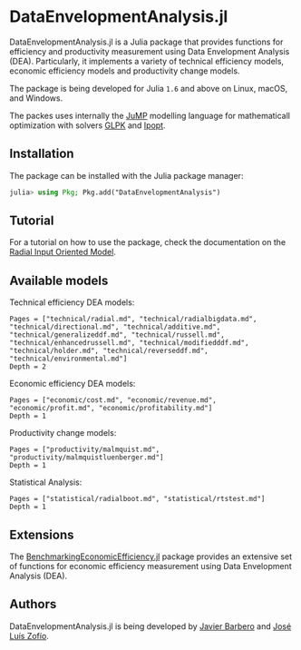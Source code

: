 # DataEnvelopmentAnalysis.jl

DataEnvelopmentAnalysis.jl is a Julia package that provides functions for efficiency and productivity measurement using Data Envelopment Analysis (DEA). Particularly, it implements a variety of technical efficiency models, economic efficiency models and productivity change models.

The package is being developed for Julia `1.6` and above on Linux, macOS, and Windows.

The packes uses internally the [JuMP](https://github.com/JuliaOpt/JuMP.jl) modelling language for mathematicall optimization with solvers [GLPK](https://github.com/jump-dev/GLPK.jl) and [Ipopt](https://github.com/jump-dev/Ipopt.jl).

## Installation

The package can be installed with the Julia package manager:
```julia
julia> using Pkg; Pkg.add("DataEnvelopmentAnalysis")
```

## Tutorial

For a tutorial on how to use the package, check the documentation on the [Radial Input Oriented Model](@ref).

## Available models

Technical efficiency DEA models:
```@contents
Pages = ["technical/radial.md", "technical/radialbigdata.md", "technical/directional.md", "technical/additive.md", "technical/generalizeddf.md", "technical/russell.md", "technical/enhancedrussell.md", "technical/modifiedddf.md", "technical/holder.md", "technical/reverseddf.md", "technical/environmental.md"]
Depth = 2
```

Economic efficiency DEA models:
```@contents
Pages = ["economic/cost.md", "economic/revenue.md", "economic/profit.md", "economic/profitability.md"]
Depth = 1
```

Productivity change models:
```@contents
Pages = ["productivity/malmquist.md", "productivity/malmquistluenberger.md"]
Depth = 1
```

Statistical Analysis:
```@contents
Pages = ["statistical/radialboot.md", "statistical/rtstest.md"]
Depth = 1
```

## Extensions

The [BenchmarkingEconomicEfficiency.jl](https://github.com/javierbarbero/BenchmarkingEconomicEfficiency.jl) package provides an extensive set of functions for economic efficiency measurement using Data Envelopment Analysis (DEA).

## Authors

DataEnvelopmentAnalysis.jl is being developed by [Javier Barbero](http://www.javierbarbero.net) and [José Luís Zofío](http://www.joselzofio.net).
